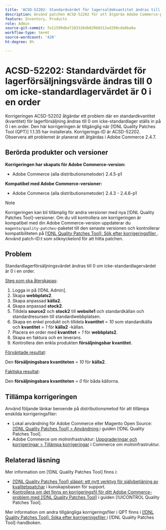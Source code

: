 ```yaml
---
title: 'ACSD-52202: Standardvärdet för lagersaldokvantitet ändras till 0 om icke-standardlagervärdet är 0 i ordning.'
description: Använd patchen ACSD-52202 för att åtgärda Adobe Commerce-problemet där standardkvantiteten för lagerförsäljning ändras till 0 om standardvärdet för lagersaldo är 0.
feature: Inventory, Products
role: Admin
source-git-commit: fe11599dbef283326db029b0312ad290cde0ba0a
workflow-type: tm+mt
source-wordcount: '420'
ht-degree: 0%

---
```


# ACSD-52202: Standardvärdet för lagerförsäljningsvärde ändras till 0 om icke-standardlagervärdet är 0 i en order

Korrigeringen ACSD-52202 åtgärdar ett problem där en standardkvantitet (kvantitet) för lagerförsäljning ändras till 0 om icke-standardlager ställs in på 0 i en order. Den här korrigeringen är tillgänglig när [!DNL Quality Patches Tool (QPT)] 1.1.35 har installerats. Korrigerings-ID är ACSD-52202. Observera att problemet är planerat att åtgärdas i Adobe Commerce 2.4.7.

## Berörda produkter och versioner

**Korrigeringen har skapats för Adobe Commerce-version:**

* Adobe Commerce (alla distributionsmetoder) 2.4.5-p1

**Kompatibel med Adobe Commerce-versioner:**

* Adobe Commerce (alla distributionsmetoder) 2.4.3 - 2.4.6-p1

>[!NOTE]
>
>Korrigeringen kan bli tillämplig för andra versioner med nya [!DNL Quality Patches Tool]-versioner. Om du vill kontrollera om korrigeringen är kompatibel med din Adobe Commerce-version uppdaterar du `magento/quality-patches`-paketet till den senaste versionen och kontrollerar kompatibiliteten på [[!DNL Quality Patches Tool]: Sök efter korrigeringsfiler ](https://experienceleague.adobe.com/tools/commerce-quality-patches/index.html). Använd patch-ID:t som söknyckelord för att hitta patchen.

## Problem

Standardlagerförsäljningsvärdet ändras till 0 om icke-standardlagervärdet är 0 i en order.

<u>Steg som ska återskapas</u>:

1. Logga in på [!DNL Admin].
1. Skapa **webbplats2**.
1. Skapa anpassad **källa2**.
1. Skapa anpassad **stock2**.
1. Tilldela **source2** och **stock2** till **website1** och standardkällan och standardresursen till standardwebbplatsen.
1. Skapa en enkel produkt och tilldela **kvantitet** = *10* som standardkälla och **kvantitet** = *1* för **källa2** -källan.
1. Placera en order med **kvantitet** = *1* för **webbplats2**.
1. Skapa en faktura och en leverans.
1. Kontrollera den enkla produkten **försäljningsbar kvantitet**.

<u>Förväntade resultat</u>:

Den **försäljningsbara kvantiteten** = *10* för **källa2**.

<u>Faktiska resultat</u>:

Den **försäljningsbara kvantiteten** = *0* för båda källorna.

## Tillämpa korrigeringen

Använd följande länkar beroende på distributionsmetod för att tillämpa enskilda korrigeringsfiler:

* Lokal användning för Adobe Commerce eller Magento Open Source: [[!DNL Quality Patches Tool] > Användning ](/help/tools/quality-patches-tool/usage.md) i guiden [!DNL Quality Patches Tool].
* Adobe Commerce om molninfrastruktur: [Uppgraderingar och korrigeringar > Tillämpa korrigeringar](https://experienceleague.adobe.com/docs/commerce-cloud-service/user-guide/develop/upgrade/apply-patches.html) i Commerce om molninfrastruktur.

## Relaterad läsning

Mer information om [!DNL Quality Patches Tool] finns i:

* [[!DNL Quality Patches Tool] släppt: ett nytt verktyg för självbetjäning av kvalitetspatchar](https://experienceleague.adobe.com/en/docs/commerce-knowledge-base/kb/announcements/commerce-announcements/magento-quality-patches-released-new-tool-to-self-serve-quality-patches) i kunskapsbasen för support.
* [Kontrollera om det finns en korrigeringsfil för ditt Adobe Commerce-problem med  [!DNL Quality Patches Tool]](/help/tools/quality-patches-tool/patches-available-in-qpt/check-patch-for-magento-issue-with-magento-quality-patches.md) i guiden [!UICONTROL Quality Patches Tool].


Mer information om andra tillgängliga korrigeringsfiler i QPT finns i [[!DNL Quality Patches Tool]: Söka efter korrigeringsfiler ](https://experienceleague.adobe.com/tools/commerce-quality-patches/index.html) i [!DNL Quality Patches Tool]-handboken.
